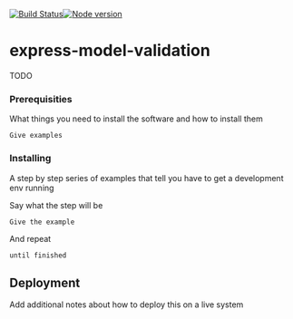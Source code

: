[![Build Status](https://travis-ci.org/marcmeans/express-model-validation.svg?branch=master)](https://travis-ci.org/marcmeans/express-model-validation)[![Node version](https://img.shields.io/node/v/express-model-validation.svg?style=flat)](http://nodejs.org/download/)

# express-model-validation

TODO

### Prerequisities

What things you need to install the software and how to install them

```
Give examples
```

### Installing

A step by step series of examples that tell you have to get a development env running

Say what the step will be

```
Give the example
```

And repeat

```
until finished
```

## Deployment

Add additional notes about how to deploy this on a live system
